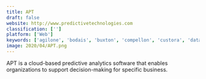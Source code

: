 ```yaml
---
title: APT
draft: false 
website: http://www.predictivetechnologies.com
classification: ['']
platform: ['Web']
keywords: ['agilone', 'bodais', 'buxton', 'compellon', 'custora', 'datawatch', 'hyllo', 'lumendata', 'makersights', 'medio', 'mentad', 'mintigo', 'osisoft_pi', 'predicsis', 'prevedere', 'revionics', 'seldon', 'springml', 'verteego', 'wso2_business_activity_monitor', 'working_planet', 'crystal.io']
image: 2020/04/APT.png
---
```

APT is a cloud-based predictive analytics software that enables organizations to support decision-making for specific business.